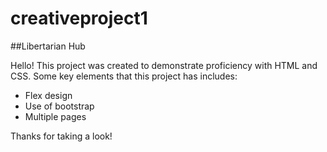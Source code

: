 # creativeproject1
##Libertarian Hub

Hello! This project was created to demonstrate proficiency with HTML and CSS. Some key elements that this project has includes:
- Flex design
- Use of bootstrap
- Multiple pages

Thanks for taking a look!
